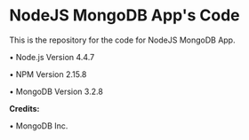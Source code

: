 NodeJS MongoDB App's Code
=========================

This is the repository for the code for NodeJS MongoDB App. 

• Node.js Version 4.4.7

• NPM Version 2.15.8

• MongoDB Version 3.2.8

**Credits:**

• MongoDB Inc.

